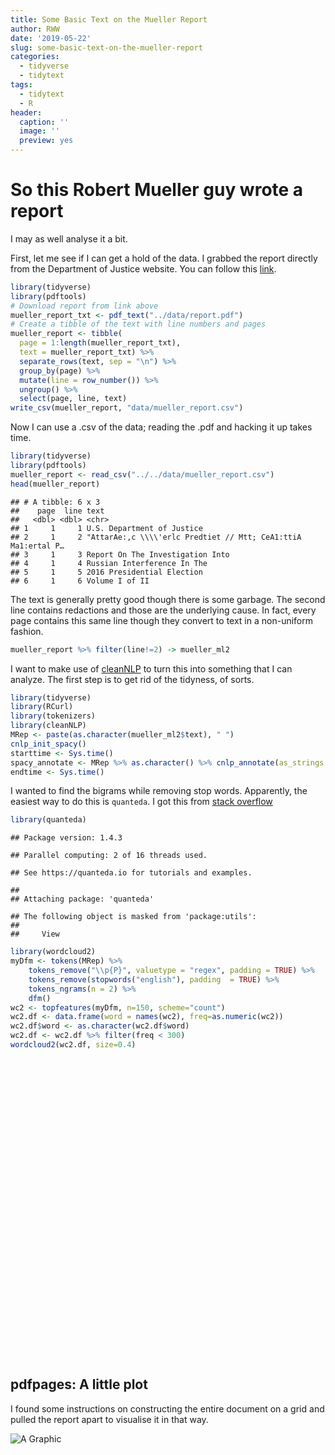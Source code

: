 ```yaml
---
title: Some Basic Text on the Mueller Report
author: RWW
date: '2019-05-22'
slug: some-basic-text-on-the-mueller-report
categories:
  - tidyverse
  - tidytext
tags:
  - tidytext
  - R
header:
  caption: ''
  image: ''
  preview: yes
---
```



# So this Robert Mueller guy wrote a report

I may as well analyse it a bit.

First, let me see if I can get a hold of the data.  I grabbed the report directly from the Department of Justice website.  You can follow this [link](https://www.justice.gov/storage/report.pdf).


```r
library(tidyverse)
library(pdftools)
# Download report from link above
mueller_report_txt <- pdf_text("../data/report.pdf")
# Create a tibble of the text with line numbers and pages
mueller_report <- tibble(
  page = 1:length(mueller_report_txt),
  text = mueller_report_txt) %>% 
  separate_rows(text, sep = "\n") %>% 
  group_by(page) %>% 
  mutate(line = row_number()) %>% 
  ungroup() %>% 
  select(page, line, text)
write_csv(mueller_report, "data/mueller_report.csv")
```

Now I can use a .csv of the data; reading the .pdf and hacking it up takes time.


```r
library(tidyverse)
library(pdftools)
mueller_report <- read_csv("../../data/mueller_report.csv")
head(mueller_report)
```

```
## # A tibble: 6 x 3
##    page  line text                                                         
##   <dbl> <dbl> <chr>                                                        
## 1     1     1 U.S. Department of Justice                                   
## 2     1     2 "AttarAe:,c \\\\'erlc Predtiet // Mtt; CeA1:ttiA Ma1:ertal P…
## 3     1     3 Report On The Investigation Into                             
## 4     1     4 Russian Interference In The                                  
## 5     1     5 2016 Presidential Election                                   
## 6     1     6 Volume I of II
```

The text is generally pretty good though there is some garbage.  The second line contains redactions and those are the underlying cause.  In fact, every page contains this same line though they convert to text in a non-uniform fashion.


```r
mueller_report %>% filter(line!=2) -> mueller_ml2
```

I want to make use of [cleanNLP](https://github.com/statsmaths/cleanNLP) to turn this into something that I can analyze.  The first step is to get rid of the tidyness, of sorts.


```r
library(tidyverse)
library(RCurl)
library(tokenizers)
library(cleanNLP)
MRep <- paste(as.character(mueller_ml2$text), " ")
cnlp_init_spacy()
starttime <- Sys.time()
spacy_annotate <- MRep %>% as.character() %>% cnlp_annotate(as_strings = TRUE, backend = "spaCy") 
endtime <- Sys.time()
```

I wanted to find the bigrams while removing stop words.  Apparently, the easiest way to do this is `quanteda`.  I got this from [stack overflow](https://stackoverflow.com/questions/34282370/form-bigrams-without-stopwords-in-r)


```r
library(quanteda)
```

```
## Package version: 1.4.3
```

```
## Parallel computing: 2 of 16 threads used.
```

```
## See https://quanteda.io for tutorials and examples.
```

```
## 
## Attaching package: 'quanteda'
```

```
## The following object is masked from 'package:utils':
## 
##     View
```

```r
library(wordcloud2)
myDfm <- tokens(MRep) %>%
    tokens_remove("\\p{P}", valuetype = "regex", padding = TRUE) %>%
    tokens_remove(stopwords("english"), padding  = TRUE) %>%
    tokens_ngrams(n = 2) %>%
    dfm()
wc2 <- topfeatures(myDfm, n=150, scheme="count")
wc2.df <- data.frame(word = names(wc2), freq=as.numeric(wc2))
wc2.df$word <- as.character(wc2.df$word)
wc2.df <- wc2.df %>% filter(freq < 300)
wordcloud2(wc2.df, size=0.4)
```

<!--html_preserve--><div id="htmlwidget-792ff5bd10c06f0831b5" style="width:672px;height:480px;" class="wordcloud2 html-widget"></div>
<script type="application/json" data-for="htmlwidget-792ff5bd10c06f0831b5">{"x":{"word":["trump_campaign","16_email","special_counsel","white_house","ongoing_matter","states_v","trump_jr","russian_government","new_york","attorney_general","june_9","trump_tower","personal_counsel","trump_organization","et_al","candidate_trump","moscow_project","17_notes","foreign_policy","york_times","russia_investigation","donald_trump","text_message","tower_moscow","cohen_9","paul_manafort","presidential_election","mcgahn_12","michael_cohen","president_trump","9_meeting","grand_jury","campaign_officials","washington_post","fbi_director","national_security","social_media","mcgahn_3","false_statements","president_said","19_302","flynn_11","president_told","transition_team","election_interference","hillary_clinton","sessions_1","section_1512","russian_election","16_text","oval_office","clinton_campaign","see_also","investigative_technique","simes_3","president_asked","june_8","text_messages","mcfarland_12","17_memorandum","17_text","donald_j","russian_ambassador","acting_attorney","trump_moscow","hicks_3","senate_select","pleaded_guilty","select_intelligence","james_b","next_day","2016_presidential","intelligence_committee","cohen_11","jared_kushner","2016_meeting","corney_11","hicks_12","michael_flynn","volume_ii","president_also","8_302","june_2016","policy_advisor","former_director","gru_officers","cohen_recalled","page_3","hunt_5","george_papadopoulos","incoming_administration","115th_cong","counsel_removed","security_advisor","15th_cong","see_volume","porter_4","judiciary_committee","president_called","kushner_4","july_2016","senate_judiciary","christie_2","netyksho_indictment","15_email","call_records","papadopoulos_8","lewandowski_4","manafort_9","october_7","government_officials","priebus_1","see_united","official_proceeding","article_ii","clinton_emails","bannon_2","obstructive_act","plea_agreement","obstruction_statutes","russian_officials","press_conference","17_email","anyone_else","russian_interference","carter_page","flynn_statement","vice_president","16_facebook","president_tweeted","fox_news","vladimir_putin","email_accounts","flynn_1","deputy_attorney","house_counsel","nader_1","quotation_marks","jeff_sessions","december_2016","april_2016","june_14","cohen_said","president_knew","emin_agalarov","written_responses","papadopoulos_statement"],"freq":[229,220,215,204,197,175,150,145,141,134,131,128,117,100,100,90,83,82,81,81,79,76,74,72,72,70,69,69,68,68,67,64,63,63,61,60,59,59,58,58,56,55,55,54,54,53,53,53,52,52,51,50,50,50,49,47,47,47,46,46,45,44,42,42,42,41,41,40,39,39,38,36,36,36,35,35,34,34,33,33,33,32,32,32,32,32,32,31,31,30,30,30,30,29,29,29,29,28,28,28,27,27,27,27,27,27,27,27,27,26,26,26,26,26,26,25,25,25,25,25,24,24,24,24,23,23,23,23,23,23,22,22,22,22,22,22,22,22,21,21,21,21,21,21,21,21,21],"fontFamily":"Segoe UI","fontWeight":"bold","color":"random-dark","minSize":0,"weightFactor":0.314410480349345,"backgroundColor":"white","gridSize":0,"minRotation":-0.785398163397448,"maxRotation":0.785398163397448,"shuffle":true,"rotateRatio":0.4,"shape":"circle","ellipticity":0.65,"figBase64":null,"hover":null},"evals":[],"jsHooks":{"render":[{"code":"function(el,x){\n                        console.log(123);\n                        if(!iii){\n                          window.location.reload();\n                          iii = False;\n\n                        }\n  }","data":null}]}}</script><!--/html_preserve-->



## pdfpages: A little plot

I found some instructions on constructing the entire document on a grid and pulled the report apart to visualise it in that way.



![A Graphic]("../../all_pages.png")
